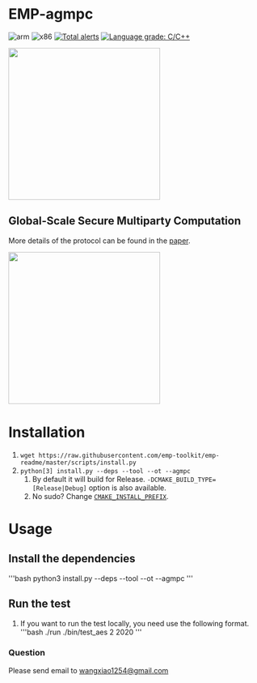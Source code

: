 # EMP-agmpc 
![arm](https://github.com/emp-toolkit/emp-agmpc/workflows/arm/badge.svg)
![x86](https://github.com/emp-toolkit/emp-agmpc/workflows/x86/badge.svg)
[![Total alerts](https://img.shields.io/lgtm/alerts/g/emp-toolkit/emp-agmpc.svg?logo=lgtm&logoWidth=18)](https://lgtm.com/projects/g/emp-toolkit/emp-agmpc/alerts/)
[![Language grade: C/C++](https://img.shields.io/lgtm/grade/cpp/g/emp-toolkit/emp-agmpc.svg?logo=lgtm&logoWidth=18)](https://lgtm.com/projects/g/emp-toolkit/emp-agmpc/context:cpp)

<img src="https://raw.githubusercontent.com/emp-toolkit/emp-readme/master/art/logo-full.jpg" width=300px/>

## Global-Scale Secure Multiparty Computation

More details of the protocol can be found in the [paper](https://eprint.iacr.org/2017/189).

<img src="https://raw.githubusercontent.com/emp-toolkit/emp-readme/master/art/logo-full.jpg" width=300px/>


# Installation
1. `wget https://raw.githubusercontent.com/emp-toolkit/emp-readme/master/scripts/install.py`
2. `python[3] install.py --deps --tool --ot --agmpc`
    1. By default it will build for Release. `-DCMAKE_BUILD_TYPE=[Release|Debug]` option is also available.
    2. No sudo? Change [`CMAKE_INSTALL_PREFIX`](https://cmake.org/cmake/help/v2.8.8/cmake.html#variable%3aCMAKE_INSTALL_PREFIX).

# Usage
## Install the dependencies
'''bash
python3 install.py --deps --tool --ot --agmpc
'''
## Run the test
1. If you want to run the test locally, you need use the following format.
    '''bash
    ./run ./bin/test_aes 2 2020
    '''
### Question
Please send email to wangxiao1254@gmail.com

